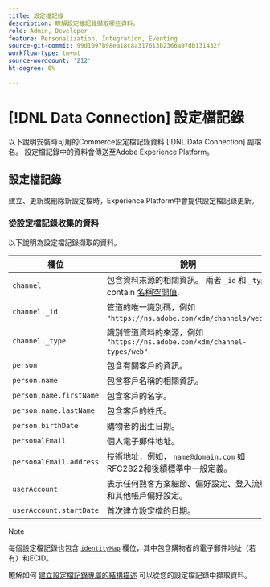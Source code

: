 ```yaml
---
title: 設定檔記錄
description: 瞭解設定檔記錄擷取哪些資料。
role: Admin, Developer
feature: Personalization, Integration, Eventing
source-git-commit: 99d1097b98ea18c8a317613b2366a97db131432f
workflow-type: tm+mt
source-wordcount: '212'
ht-degree: 0%

---
```


# [!DNL Data Connection] 設定檔記錄

以下說明安裝時可用的Commerce設定檔記錄資料 [!DNL Data Connection] 副檔名。 設定檔記錄中的資料會傳送至Adobe Experience Platform。

## 設定檔記錄

建立、更新或刪除新設定檔時，Experience Platform中會提供設定檔記錄更新。

### 從設定檔記錄收集的資料

以下說明為設定檔記錄擷取的資料。

| 欄位 | 說明 |
|---|---|
| `channel` | 包含資料來源的相關資訊。 兩者 `_id` 和 `_type` contain [名稱空間值](https://experienceleague.adobe.com/docs/experience-platform/xdm/schema/namespaces.html). |
| `channel._id` | 管道的唯一識別碼，例如 `"https://ns.adobe.com/xdm/channels/web"`. |
| `channel._type` | 識別管道資料的來源，例如 `"https://ns.adobe.com/xdm/channel-types/web"`. |
| `person` | 包含有關客戶的資訊。 |
| `person.name` | 包含客戶名稱的相關資訊。 |
| `person.name.firstName` | 包含客戶的名字。 |
| `person.name.lastName` | 包含客戶的姓氏。 |
| `person.birthDate` | 購物者的出生日期。 |
| `personalEmail` | 個人電子郵件地址。 |
| `personalEmail.address` | 技術地址，例如， `name@domain.com` 如RFC2822和後續標準中一般定義。 |
| `userAccount` | 表示任何熟客方案細節、偏好設定、登入流程和其他帳戶偏好設定。 |
| `userAccount.startDate` | 首次建立設定檔的日期。 |

>[!NOTE]
>
>每個設定檔記錄也包含 [`identityMap`](https://experienceleague.adobe.com/docs/experience-platform/xdm/field-groups/profile/identitymap.html) 欄位，其中包含購物者的電子郵件地址（若有）和ECID。

瞭解如何 [建立設定檔記錄專屬的結構描述](profile-data.md) 可以從您的設定檔記錄中擷取資料。
